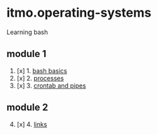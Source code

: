# itmo.operating-systems
Learning bash
## module 1
1. [x] 1. [bash basics](https://github.com/mrskycriper/itmo.operating-systems/tree/master/Lab01)
2. [x] 2. [processes](https://github.com/mrskycriper/itmo.operating-systems/tree/master/Lab02)
3. [x] 3. [crontab and pipes](https://github.com/mrskycriper/itmo.operating-systems/tree/master/Lab03)
## module 2
4. [x] 4. [links](https://github.com/mrskycriper/itmo.operating-systems/tree/master/Lab04)
